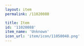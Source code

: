 ```yaml
---
layout: item
permalink: /11020088

title: Item
id: '11020088'
item_name: 'Unknown'
icon_url: 'item/icon/11050048.png'
---
```

